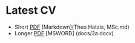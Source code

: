 # Latest CV
* Short [PDF](docs\3a.pdf)   [Markdown](Theo Hatzis, MSc.md)  
* Longer [PDF](docs\2a.pdf)  [MSWORD] (docs/2a.docx)
 
      

